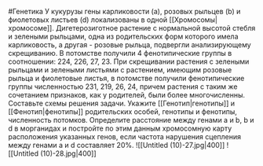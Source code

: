 #Генетика 
У кукурузы гены карликовости (а), розовых рыльцев (b) и фиолетовых листьев (d) локализованы в одной [[Хромосомы|хромосоме]]. Дигетерозиготное растение с нормальной высотой стебля и зелеными рыльцами, одна из родительских форм которого имела карликовость, а другая - розовые рыльца, подвергли анализирующему скрещиванию. В потомстве получили 4 фенотипические группы в соотношении: 224, 226, 27, 23. При скрещивании растения с зелеными рыльцами и зелеными
листьями с растением, имеющим розовые рыльца и фиолетовые листья, в потомстве получили фенотипические группы численностью 231, 219, 26, 24, причем растения с таким же сочетанием признаков, как у родителей, были более многочисленны. Составьте схемы решения задачи. Укажите [[Генотип|генотипы]] и [[Фенотип|фенотипы]] родительских особей, генотипы и фенотипы, численность потомков. Определите расстояние между генами а и b, b и d в морганидах и постройте по этим данным хромосомную карту расположения указанных генов, если частота нарушения сцепления между генами а и d составляет 20%.
![[Untitled (10)-27.jpg|400]] ![[Untitled (10)-28.jpg|400]]

